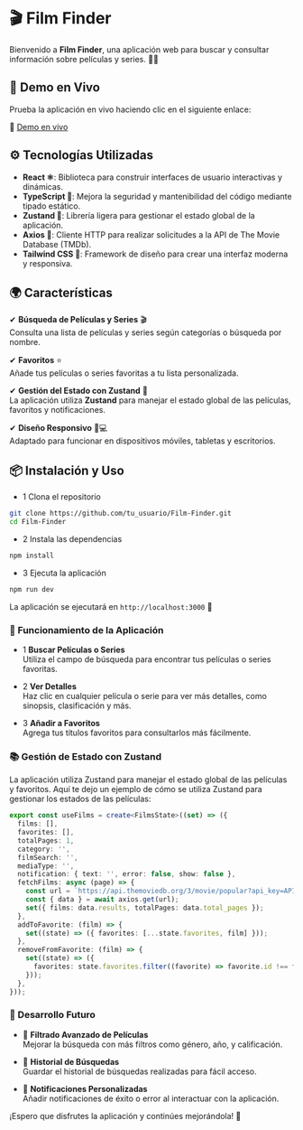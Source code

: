 # 🎬 Film Finder

Bienvenido a **Film Finder**, una aplicación web para buscar y consultar información sobre películas y series. 🎥✨

## 🔗 Demo en Vivo

Prueba la aplicación en vivo haciendo clic en el siguiente enlace:

🔗 [Demo en vivo](https://films-alejandrette.netlify.app/)

## ⚙️ Tecnologías Utilizadas

- **React ⚛️**: Biblioteca para construir interfaces de usuario interactivas y dinámicas.
- **TypeScript 📝**: Mejora la seguridad y mantenibilidad del código mediante tipado estático.
- **Zustand 🧩**: Librería ligera para gestionar el estado global de la aplicación.
- **Axios 🔄**: Cliente HTTP para realizar solicitudes a la API de The Movie Database (TMDb).
- **Tailwind CSS 🎨**: Framework de diseño para crear una interfaz moderna y responsiva.

## 🌍 Características

✔ **Búsqueda de Películas y Series** 🎬  
Consulta una lista de películas y series según categorías o búsqueda por nombre.

✔ **Favoritos** ⭐  
Añade tus películas o series favoritas a tu lista personalizada.

✔ **Gestión del Estado con Zustand** 🔄  
La aplicación utiliza **Zustand** para manejar el estado global de las películas, favoritos y notificaciones.

✔ **Diseño Responsivo** 📱💻  
Adaptado para funcionar en dispositivos móviles, tabletas y escritorios.

## 📦 Instalación y Uso

- 1️ Clona el repositorio

```bash
git clone https://github.com/tu_usuario/Film-Finder.git  
cd Film-Finder
```

- 2️ Instala las dependencias

```bash
npm install
```

- 3️ Ejecuta la aplicación

```bash
npm run dev
```

La aplicación se ejecutará en `http://localhost:3000` 🚀

### 📑 Funcionamiento de la Aplicación

- 1️ **Buscar Películas o Series**  
  Utiliza el campo de búsqueda para encontrar tus películas o series favoritas.

- 2️ **Ver Detalles**  
  Haz clic en cualquier película o serie para ver más detalles, como sinopsis, clasificación y más.

- 3️ **Añadir a Favoritos**  
  Agrega tus títulos favoritos para consultarlos más fácilmente.

### 📚 Gestión de Estado con Zustand

La aplicación utiliza Zustand para manejar el estado global de las películas y favoritos. Aquí te dejo un ejemplo de cómo se utiliza Zustand para gestionar los estados de las películas:

```ts
export const useFilms = create<FilmsState>((set) => ({  
  films: [],  
  favorites: [],  
  totalPages: 1,  
  category: '',  
  filmSearch: '',  
  mediaType: '',  
  notification: { text: '', error: false, show: false },  
  fetchFilms: async (page) => {  
    const url = `https://api.themoviedb.org/3/movie/popular?api_key=API_KEY&page=${page}`;  
    const { data } = await axios.get(url);  
    set({ films: data.results, totalPages: data.total_pages });  
  },  
  addToFavorite: (film) => {  
    set((state) => ({ favorites: [...state.favorites, film] }));  
  },  
  removeFromFavorite: (film) => {  
    set((state) => ({  
      favorites: state.favorites.filter((favorite) => favorite.id !== film.id),  
    }));  
  },  
}));
```

### 🚀 Desarrollo Futuro

- 🔹 **Filtrado Avanzado de Películas**  
  Mejorar la búsqueda con más filtros como género, año, y calificación.

- 🔹 **Historial de Búsquedas**  
  Guardar el historial de búsquedas realizadas para fácil acceso.

- 🔹 **Notificaciones Personalizadas**  
  Añadir notificaciones de éxito o error al interactuar con la aplicación.

¡Espero que disfrutes la aplicación y continúes mejorándola! 🚀
